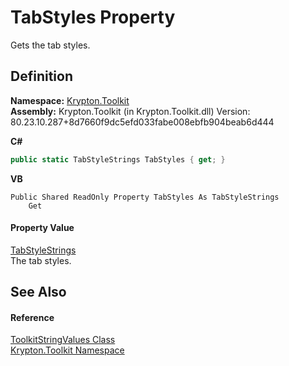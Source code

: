 # TabStyles Property


Gets the tab styles.



## Definition
**Namespace:** <a href="79d2eac2-21f4-54ff-7552-b20c33c30600.md">Krypton.Toolkit</a>  
**Assembly:** Krypton.Toolkit (in Krypton.Toolkit.dll) Version: 80.23.10.287+8d7660f9dc5efd033fabe008ebfb904beab6d444

**C#**
``` C#
public static TabStyleStrings TabStyles { get; }
```
**VB**
``` VB
Public Shared ReadOnly Property TabStyles As TabStyleStrings
	Get
```



#### Property Value
<a href="a011f0be-b69c-efd2-cdc2-b012af14bce3.md">TabStyleStrings</a>  
The tab styles.

## See Also


#### Reference
<a href="17eaa1c0-4744-e2c6-9ebe-b78766940617.md">ToolkitStringValues Class</a>  
<a href="79d2eac2-21f4-54ff-7552-b20c33c30600.md">Krypton.Toolkit Namespace</a>  
